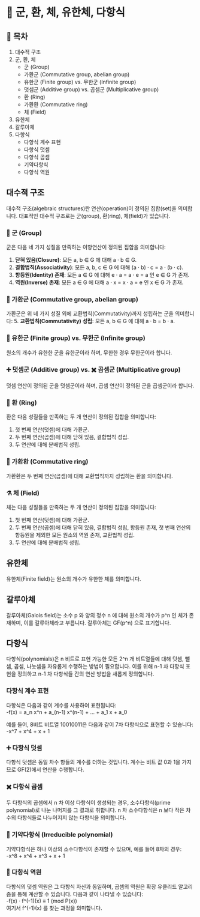 # 📘 군, 환, 체, 유한체, 다항식

## 📑 목차
1. 대수적 구조
2. 군, 환, 체
   - 군 (Group)
   - 가환군 (Commutative group, abelian group)
   - 유한군 (Finite group) vs. 무한군 (Infinite group)
   - 덧셈군 (Additive group) vs. 곱셈군 (Multiplicative group)
   - 환 (Ring)
   - 가환환 (Commutative ring)
   - 체 (Field)
3. 유한체
4. 갈루아체
5. 다항식
   - 다항식 계수 표현
   - 다항식 덧셈
   - 다항식 곱셈
   - 기약다항식
   - 다항식 역원

## 대수적 구조
대수적 구조(algebraic structures)란 연산(operation)이 정의된 집합(set)을 의미합니다. 대표적인 대수적 구조로는 군(group), 환(ring), 체(field)가 있습니다.

### 🧮 군 (Group)
군은 다음 네 가지 성질을 만족하는 이항연산이 정의된 집합을 의미합니다:
1. **닫혀 있음(Closure)**: 모든 a, b ∈ G 에 대해 a · b ∈ G.
2. **결합법칙(Associativity)**: 모든 a, b, c ∈ G 에 대해 (a · b) · c = a · (b · c).
3. **항등원(Identity) 존재**: 모든 a ∈ G 에 대해 e · a = a · e = a 인 e ∈ G 가 존재.
4. **역원(Inverse) 존재**: 모든 a ∈ G 에 대해 a · x = x · a = e 인 x ∈ G 가 존재.

### 🔄 가환군 (Commutative group, abelian group)
가환군은 위 네 가지 성질 외에 교환법칙(Commutativity)까지 성립하는 군을 의미합니다:
5. **교환법칙(Commutativity) 성립**: 모든 a, b ∈ G 에 대해 a · b = b · a.

### 🔢 유한군 (Finite group) vs. 무한군 (Infinite group)
원소의 개수가 유한한 군을 유한군이라 하며, 무한한 경우 무한군이라 합니다.

### ➕ 덧셈군 (Additive group) vs. ✖️ 곱셈군 (Multiplicative group)
덧셈 연산이 정의된 군을 덧셈군이라 하며, 곱셈 연산이 정의된 군을 곱셈군이라 합니다.

### 🧮 환 (Ring)
환은 다음 성질들을 만족하는 두 개 연산이 정의된 집합을 의미합니다:
1. 첫 번째 연산(덧셈)에 대해 가환군.
2. 두 번째 연산(곱셈)에 대해 닫혀 있음, 결합법칙 성립.
3. 두 연산에 대해 분배법칙 성립.

### 🔄 가환환 (Commutative ring)
가환환은 두 번째 연산(곱셈)에 대해 교환법칙까지 성립하는 환을 의미합니다.

### ⚗️ 체 (Field)
체는 다음 성질들을 만족하는 두 개 연산이 정의된 집합을 의미합니다:
1. 첫 번째 연산(덧셈)에 대해 가환군.
2. 두 번째 연산(곱셈)에 대해 닫혀 있음, 결합법칙 성립, 항등원 존재, 첫 번째 연산의 항등원을 제외한 모든 원소의 역원 존재, 교환법칙 성립.
3. 두 연산에 대해 분배법칙 성립.

## 유한체
유한체(Finite field)는 원소의 개수가 유한한 체를 의미합니다.

## 갈루아체
갈루아체(Galois field)는 소수 p 와 양의 정수 n 에 대해 원소의 개수가 p^n 인 체가 존재하며, 이를 갈루아체라고 부릅니다. 갈루아체는 GF(p^n) 으로 표기합니다.

## 다항식
다항식(polynomials)은 n 비트로 표현 가능한 모든 2^n 개 비트열들에 대해 덧셈, 뺄셈, 곱셈, 나눗셈을 자유롭게 수행하는 방법이 필요합니다. 이를 위해 n-1 차 다항식 표현을 정의하고 n-1 차 다항식들 간의 연산 방법을 새롭게 정의합니다.

### 다항식 계수 표현
다항식은 다음과 같이 계수를 사용하여 표현됩니다:  
-f(x) = a_n x^n + a_(n-1) x^(n-1) + ... + a_1 x + a_0  

예를 들어, 8비트 비트열 10010011은 다음과 같이 7차 다항식으로 표현할 수 있습니다:  
-x^7 + x^4 + x + 1

### ➕ 다항식 덧셈
다항식 덧셈은 동일 차수 항들의 계수를 더하는 것입니다. 계수는 비트 값 0과 1을 가지므로 GF(2)에서 연산을 수행합니다.

### ✖️ 다항식 곱셈
두 다항식의 곱셈에서 n 차 이상 다항식이 생성되는 경우, 소수다항식(prime polynomial)로 나눈 나머지를 그 결과로 취합니다. n 차 소수다항식은 n 보다 작은 차수의 다항식들로 나누어지지 않는 다항식을 의미합니다.

### 🔢 기약다항식 (Irreducible polynomial)
기약다항식은 하나 이상의 소수다항식이 존재할 수 있으며, 예를 들어 8차의 경우:  
-x^8 + x^4 + x^3 + x + 1

### 🔄 다항식 역원
다항식의 덧셈 역원은 그 다항식 자신과 동일하며, 곱셈의 역원은 확장 유클리드 알고리즘을 통해 계산할 수 있습니다. 다음과 같이 나타낼 수 있습니다:  
-f(x) · f^(-1)(x) ≡ 1 (mod P(x))  
여기서 f^(-1)(x) 를 찾는 과정을 의미합니다.
